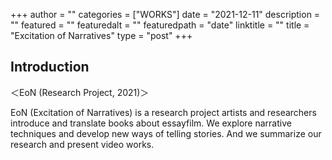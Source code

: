 +++
author = ""
categories = ["WORKS"]
date = "2021-12-11"
description = ""
featured = ""
featuredalt = ""
featuredpath = "date"
linktitle = ""
title = "Excitation of Narratives"
type = "post"
+++

## Introduction

＜EoN (Research Project, 2021)＞

EoN (Excitation of Narratives) is a research project artists and researchers introduce and translate books about essayfilm.
We explore narrative techniques and develop new ways of telling stories.
And we summarize our research and present video works.
